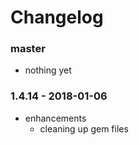 # Changelog

### master

* nothing yet

### 1.4.14 - 2018-01-06

* enhancements
    * cleaning up gem files
